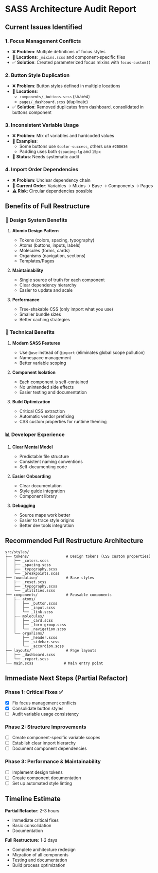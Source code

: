 # SASS Architecture Audit Report

## Current Issues Identified

### 1. **Focus Management Conflicts**
- ❌ **Problem**: Multiple definitions of focus styles
- 📍 **Locations**: `_mixins.scss` and component-specific files
- ✅ **Solution**: Created parameterized focus mixins with `focus-custom()`

### 2. **Button Style Duplication**
- ❌ **Problem**: Button styles defined in multiple locations
- 📍 **Locations**: 
  - `components/_buttons.scss` (shared)
  - `pages/_dashboard.scss` (duplicate)
- ✅ **Solution**: Removed duplicates from dashboard, consolidated in buttons component

### 3. **Inconsistent Variable Usage**
- ❌ **Problem**: Mix of variables and hardcoded values
- 📍 **Examples**:
  - Some buttons use `$color-success`, others use `#208636`
  - Padding uses both `$spacing-lg` and `15px`
- 🔄 **Status**: Needs systematic audit

### 4. **Import Order Dependencies**
- ❌ **Problem**: Unclear dependency chain
- 📍 **Current Order**: Variables → Mixins → Base → Components → Pages
- ⚠️ **Risk**: Circular dependencies possible

## Benefits of Full Restructure

### 🎯 **Design System Benefits**
1. **Atomic Design Pattern**
   - Tokens (colors, spacing, typography)
   - Atoms (buttons, inputs, labels)
   - Molecules (forms, cards)
   - Organisms (navigation, sections)
   - Templates/Pages

2. **Maintainability**
   - Single source of truth for each component
   - Clear dependency hierarchy
   - Easier to update and scale

3. **Performance**
   - Tree-shakable CSS (only import what you use)
   - Smaller bundle sizes
   - Better caching strategies

### 🔧 **Technical Benefits**
1. **Modern SASS Features**
   - Use `@use` instead of `@import` (eliminates global scope pollution)
   - Namespace management
   - Better variable scoping

2. **Component Isolation**
   - Each component is self-contained
   - No unintended side effects
   - Easier testing and documentation

3. **Build Optimization**
   - Critical CSS extraction
   - Automatic vendor prefixing
   - CSS custom properties for runtime theming

### 📊 **Developer Experience**
1. **Clear Mental Model**
   - Predictable file structure
   - Consistent naming conventions
   - Self-documenting code

2. **Easier Onboarding**
   - Clear documentation
   - Style guide integration
   - Component library

3. **Debugging**
   - Source maps work better
   - Easier to trace style origins
   - Better dev tools integration

## Recommended Full Restructure Architecture

```
src/styles/
├── tokens/                 # Design tokens (CSS custom properties)
│   ├── _colors.scss
│   ├── _spacing.scss
│   ├── _typography.scss
│   └── _breakpoints.scss
├── foundation/             # Base styles
│   ├── _reset.scss
│   ├── _typography.scss
│   └── _utilities.scss
├── components/             # Reusable components
│   ├── atoms/
│   │   ├── _button.scss
│   │   ├── _input.scss
│   │   └── _link.scss
│   ├── molecules/
│   │   ├── _card.scss
│   │   ├── _form-group.scss
│   │   └── _navigation.scss
│   └── organisms/
│       ├── _header.scss
│       ├── _sidebar.scss
│       └── _accordion.scss
├── layouts/                # Page layouts
│   ├── _dashboard.scss
│   └── _report.scss
└── main.scss              # Main entry point
```

## Immediate Next Steps (Partial Refactor)

### Phase 1: Critical Fixes ✅
- [x] Fix focus management conflicts
- [x] Consolidate button styles
- [ ] Audit variable usage consistency

### Phase 2: Structure Improvements
- [ ] Create component-specific variable scopes
- [ ] Establish clear import hierarchy
- [ ] Document component dependencies

### Phase 3: Performance & Maintainability
- [ ] Implement design tokens
- [ ] Create component documentation
- [ ] Set up automated style linting

## Timeline Estimate

**Partial Refactor**: 2-3 hours
- Immediate critical fixes
- Basic consolidation
- Documentation

**Full Restructure**: 1-2 days
- Complete architecture redesign
- Migration of all components
- Testing and documentation
- Build process optimization